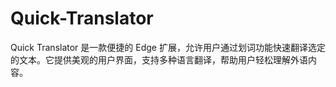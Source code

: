 # Quick-Translator
Quick Translator 是一款便捷的 Edge 扩展，允许用户通过划词功能快速翻译选定的文本。它提供美观的用户界面，支持多种语言翻译，帮助用户轻松理解外语内容。
